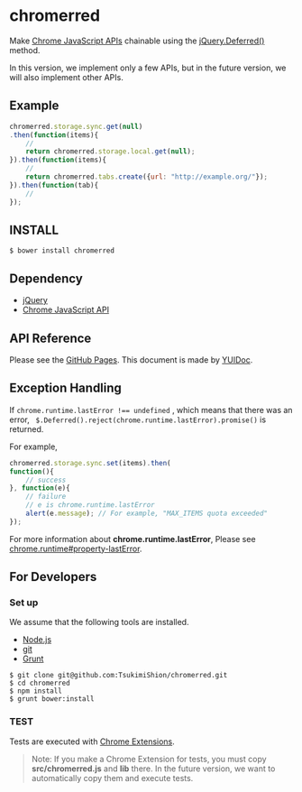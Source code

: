 chromerred
==========

Make [Chrome JavaScript APIs](https://developer.chrome.com/extensions/api_index) chainable using the [jQuery.Deferred()](http://api.jquery.com/category/deferred-object/) method.

In this version, we implement only a few APIs, but in the future version, we will also implement other APIs.

## Example
```javascript
chromerred.storage.sync.get(null)
.then(function(items){
    //
    return chromerred.storage.local.get(null);
}).then(function(items){
    //
    return chromerred.tabs.create({url: "http://example.org/"});
}).then(function(tab){
    //
});
```

## INSTALL
```
$ bower install chromerred
```

## Dependency
- [jQuery](http://jquery.com/)
- [Chrome JavaScript API](https://developer.chrome.com/extensions/api_index)

## API Reference
Please see the [GitHub Pages](http://TsukimiShion.github.io/chromerred).
This document is made by [YUIDoc](http://yui.github.io/yuidoc/).

## Exception Handling
If ``` chrome.runtime.lastError !== undefined ``` , which means that there was an error, ``` $.Deferred().reject(chrome.runtime.lastError).promise()``` is returned.

For example,

```javascript
chromerred.storage.sync.set(items).then(
function(){
    // success
}, function(e){
    // failure
    // e is chrome.runtime.lastError
    alert(e.message); // For example, "MAX_ITEMS quota exceeded"
});
```

For more information about **chrome.runtime.lastError**, Please see [chrome.runtime#property-lastError](https://developer.chrome.com/extensions/runtime#property-lastError).

## For Developers

### Set up
We assume that the following tools are installed.

- [Node.js](http://nodejs.org/)
- [git](http://git-scm.com/)
- [Grunt](http://gruntjs.com/)

```
$ git clone git@github.com:TsukimiShion/chromerred.git
$ cd chromerred
$ npm install
$ grunt bower:install
```

### TEST
Tests are executed with [Chrome Extensions](https://developer.chrome.com/extensions).

> Note: If you make a Chrome Extension for tests, you must copy **src/chromerred.js** and **lib** there.
In the future version, we want to automatically copy them and execute tests.
